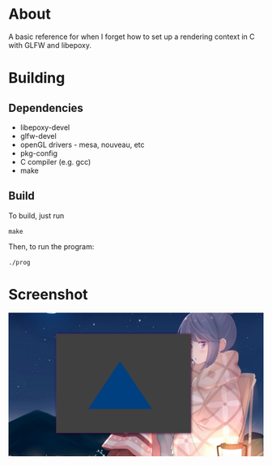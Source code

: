 # About
A basic reference for when I forget how to set up a rendering context in C with
GLFW and libepoxy.
# Building
## Dependencies
* libepoxy-devel
* glfw-devel
* openGL drivers - mesa, nouveau, etc
* pkg-config
* C compiler (e.g. gcc)
* make

## Build
To build, just run
```
make
```
Then, to run the program:
```
./prog
```
# Screenshot
![Screenshot of window with a triangle](.img/window.png "Screenshot")
